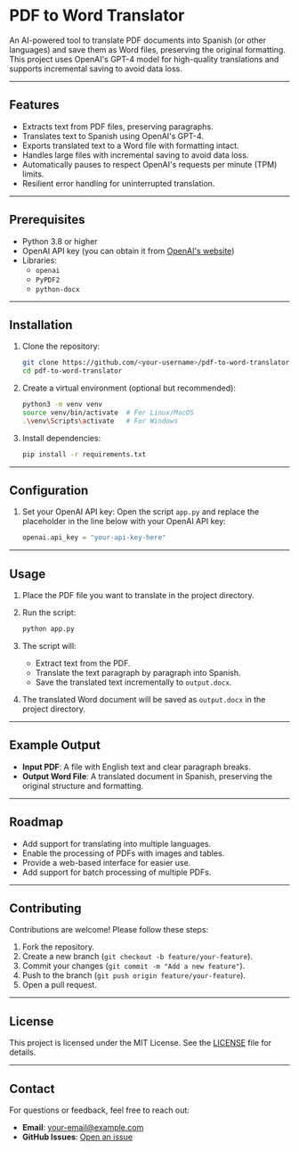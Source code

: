
# PDF to Word Translator

An AI-powered tool to translate PDF documents into Spanish (or other languages) and save them as Word files, preserving the original formatting. This project uses OpenAI's GPT-4 model for high-quality translations and supports incremental saving to avoid data loss.

---

## Features

- Extracts text from PDF files, preserving paragraphs.
- Translates text to Spanish using OpenAI's GPT-4.
- Exports translated text to a Word file with formatting intact.
- Handles large files with incremental saving to avoid data loss.
- Automatically pauses to respect OpenAI's requests per minute (TPM) limits.
- Resilient error handling for uninterrupted translation.

---

## Prerequisites

- Python 3.8 or higher
- OpenAI API key (you can obtain it from [OpenAI's website](https://platform.openai.com/))
- Libraries:
  - `openai`
  - `PyPDF2`
  - `python-docx`

---

## Installation

1. Clone the repository:
   ```bash
   git clone https://github.com/<your-username>/pdf-to-word-translator.git
   cd pdf-to-word-translator
   ```

2. Create a virtual environment (optional but recommended):
   ```bash
   python3 -m venv venv
   source venv/bin/activate  # For Linux/MacOS
   .\venv\Scripts\activate   # For Windows
   ```

3. Install dependencies:
   ```bash
   pip install -r requirements.txt
   ```

---

## Configuration

1. Set your OpenAI API key:
   Open the script `app.py` and replace the placeholder in the line below with your OpenAI API key:
   ```python
   openai.api_key = "your-api-key-here"
   ```

---

## Usage

1. Place the PDF file you want to translate in the project directory.

2. Run the script:
   ```bash
   python app.py
   ```

3. The script will:
   - Extract text from the PDF.
   - Translate the text paragraph by paragraph into Spanish.
   - Save the translated text incrementally to `output.docx`.

4. The translated Word document will be saved as `output.docx` in the project directory.

---

## Example Output

- **Input PDF**: A file with English text and clear paragraph breaks.
- **Output Word File**: A translated document in Spanish, preserving the original structure and formatting.

---

## Roadmap

- Add support for translating into multiple languages.
- Enable the processing of PDFs with images and tables.
- Provide a web-based interface for easier use.
- Add support for batch processing of multiple PDFs.

---

## Contributing

Contributions are welcome! Please follow these steps:

1. Fork the repository.
2. Create a new branch (`git checkout -b feature/your-feature`).
3. Commit your changes (`git commit -m "Add a new feature"`).
4. Push to the branch (`git push origin feature/your-feature`).
5. Open a pull request.

---

## License

This project is licensed under the MIT License. See the [LICENSE](LICENSE) file for details.

---

## Contact

For questions or feedback, feel free to reach out:

- **Email**: [your-email@example.com](mailto:your-email@example.com)
- **GitHub Issues**: [Open an issue](https://github.com/<your-username>/pdf-to-word-translator/issues)

